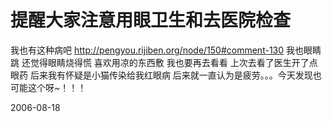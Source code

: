 # 提醒大家注意用眼卫生和去医院检查

我也有这种病吧 http://pengyou.rijiben.org/node/150#comment-130
我也眼睛跳 还觉得眼睛烧得慌 喜欢用凉的东西敷 我也要再去看看 上次去看了医生开了点眼药 后来我有怀疑是小猫传染给我红眼病 后来就一直认为是疲劳。。。今天发现也可能这个呀~！！！ 

2006-08-18